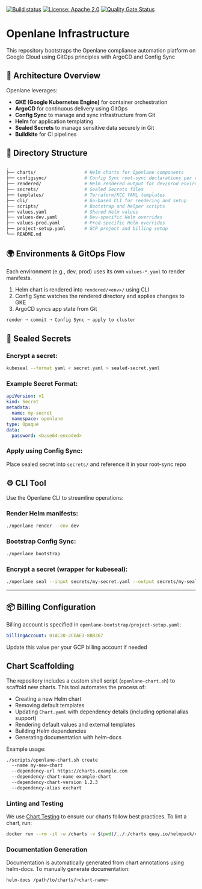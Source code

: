 [![Build status](https://badge.buildkite.com/34ad31fe4231b2953cd3f2d116364d21a39b2a4dbf1eea539a.svg)](https://buildkite.com/theopenlane/openlane-infra?branch=main)
[![License: Apache 2.0](https://img.shields.io/badge/License-Apache2.0-brightgreen.svg)](https://opensource.org/licenses/Apache-2.0)
[![Quality Gate Status](https://sonarcloud.io/api/project_badges/measure?project=theopenlane_openlane-infra&metric=alert_status)](https://sonarcloud.io/summary/new_code?id=theopenlane_openlane-infra)

# Openlane Infrastructure

This repository bootstraps the Openlane compliance automation platform on Google Cloud using GitOps principles with ArgoCD and Config Sync

## 🧱 Architecture Overview

Openlane leverages:

- **GKE (Google Kubernetes Engine)** for container orchestration
- **ArgoCD** for continuous delivery using GitOps
- **Config Sync** to manage and sync infrastructure from Git
- **Helm** for application templating
- **Sealed Secrets** to manage sensitive data securely in Git
- **Buildkite** for CI pipelines

## 📁 Directory Structure

```bash
.
├── charts/                  # Helm charts for Openlane components
├── configsync/              # Config Sync root-sync declarations per env
├── rendered/                # Helm rendered output for dev/prod environments
├── secrets/                 # Sealed Secrets files
├── templates/               # Terraform/KCC YAML templates
├── cli/                     # Go-based CLI for rendering and setup
├── scripts/                 # Bootstrap and helper scripts
├── values.yaml              # Shared Helm values
├── values-dev.yaml          # Dev-specific Helm overrides
├── values-prod.yaml         # Prod-specific Helm overrides
├── project-setup.yaml       # GCP project and billing setup
└── README.md
```


## 🌍 Environments & GitOps Flow

Each environment (e.g., dev, prod) uses its own `values-*.yaml` to render manifests.

1. Helm chart is rendered into `rendered/<env>/` using CLI
2. Config Sync watches the rendered directory and applies changes to GKE
3. ArgoCD syncs app state from Git

```bash
render ➝ commit ➝ Config Sync ➝ apply to cluster
```

## 🔐 Sealed Secrets

### Encrypt a secret:
```bash
kubeseal --format yaml < secret.yaml > sealed-secret.yaml
```

### Example Secret Format:
```yaml
apiVersion: v1
kind: Secret
metadata:
  name: my-secret
  namespace: openlane
type: Opaque
data:
  password: <base64-encoded>
```

### Apply using Config Sync:

Place sealed secret into `secrets/` and reference it in your root-sync repo


## ⚙️ CLI Tool

Use the Openlane CLI to streamline operations:

### Render Helm manifests:

```bash
./openlane render --env dev
```

### Bootstrap Config Sync:
```bash
./openlane bootstrap
```

### Encrypt a secret (wrapper for kubeseal):
```bash
./openlane seal --input secrets/my-secret.yaml --output secrets/my-sealed.yaml
```

---

## 📦 Billing Configuration

Billing account is specified in `openlane-bootstrap/project-setup.yaml`:

```yaml
billingAccount: 01AC20-2CEAE3-8BB367
```

Update this value per your GCP billing account if needed


## Chart Scaffolding

The repository includes a custom shell script (`openlane-chart.sh`) to scaffold new charts. This tool automates the process of:

- Creating a new Helm chart
- Removing default templates
- Updating `Chart.yaml` with dependency details (including optional alias support)
- Rendering default values and external templates
- Building Helm dependencies
- Generating documentation with helm-docs

Example usage:

```bash
./scripts/openlane-chart.sh create 
  --name my-new-chart 
  --dependency-url https://charts.example.com 
  --dependency-chart-name example-chart 
  --dependency-chart-version 1.2.3 
  --dependency-alias exchart
```

### Linting and Testing

We use [Chart Testing](https://github.com/helm/chart-testing) to ensure our charts follow best practices. To lint a chart, run:

```bash
docker run --rm -it -w /charts -v $(pwd)/../:/charts quay.io/helmpack/chart-testing:v3.12.0 ct lint --charts /charts/charts/<chart-name> --config /charts/charts/<chart-name>/ct.yaml
```

### Documentation Generation

Documentation is automatically generated from chart annotations using helm-docs. To manually generate documentation:

```bash
helm-docs /path/to/charts/<chart-name>
```

